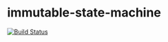 # immutable-state-machine

[![Build Status](https://secure.travis-ci.org/hiddentao/immutable-state-machine.png)](http://travis-ci.org/hiddentao/immutable-state-machine)

